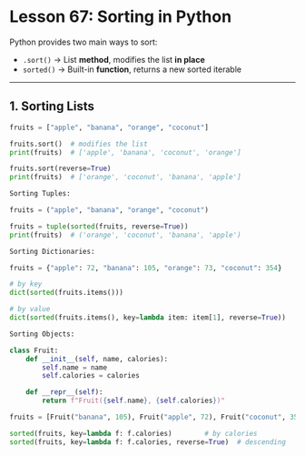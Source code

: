 # Lesson 67: Sorting in Python

Python provides two main ways to sort:
- `.sort()` → List **method**, modifies the list **in place**
- `sorted()` → Built-in **function**, returns a new sorted iterable

---

## 1. Sorting Lists
```python
fruits = ["apple", "banana", "orange", "coconut"]

fruits.sort()  # modifies the list
print(fruits)  # ['apple', 'banana', 'coconut', 'orange']

fruits.sort(reverse=True)
print(fruits)  # ['orange', 'coconut', 'banana', 'apple']

Sorting Tuples:

fruits = ("apple", "banana", "orange", "coconut")

fruits = tuple(sorted(fruits, reverse=True))
print(fruits)  # ('orange', 'coconut', 'banana', 'apple')

Sorting Dictionaries:

fruits = {"apple": 72, "banana": 105, "orange": 73, "coconut": 354}

# by key
dict(sorted(fruits.items()))

# by value
dict(sorted(fruits.items(), key=lambda item: item[1], reverse=True))

Sorting Objects:

class Fruit:
    def __init__(self, name, calories):
        self.name = name
        self.calories = calories

    def __repr__(self):
        return f"Fruit({self.name}, {self.calories})"

fruits = [Fruit("banana", 105), Fruit("apple", 72), Fruit("coconut", 354)]

sorted(fruits, key=lambda f: f.calories)        # by calories
sorted(fruits, key=lambda f: f.calories, reverse=True)  # descending

